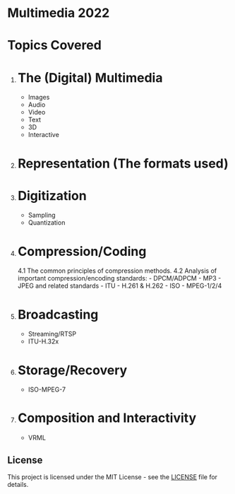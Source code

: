 # Multimedia 2022

# Topics Covered

1. # The (Digital) Multimedia
   - Images
   - Audio
   - Video
   - Text
   - 3D
   - Interactive

2. # Representation (The formats used)

3. # Digitization
   - Sampling
   - Quantization

4. # Compression/Coding
   4.1 The common principles of compression methods.
   4.2 Analysis of important compression/encoding standards:
       - DPCM/ADPCM
       - MP3
       - JPEG and related standards
       - ITU - H.261 & H.262
       - ISO - MPEG-1/2/4

5. # Broadcasting
   - Streaming/RTSP
   - ITU-H.32x

6. # Storage/Recovery
   - ISO-MPEG-7

7. # Composition and Interactivity
   - VRML



## License

This project is licensed under the MIT License - see the [LICENSE](LICENSE) file for details.
